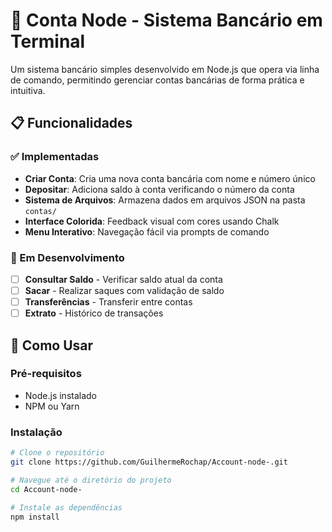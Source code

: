 # 🏦 Conta Node - Sistema Bancário em Terminal

Um sistema bancário simples desenvolvido em Node.js que opera via linha de comando, permitindo gerenciar contas bancárias de forma prática e intuitiva.

## 📋 Funcionalidades

### ✅ Implementadas
- **Criar Conta**: Cria uma nova conta bancária com nome e número único
- **Depositar**: Adiciona saldo à conta verificando o número da conta
- **Sistema de Arquivos**: Armazena dados em arquivos JSON na pasta `contas/`
- **Interface Colorida**: Feedback visual com cores usando Chalk
- **Menu Interativo**: Navegação fácil via prompts de comando

### 🔄 Em Desenvolvimento
- [ ] **Consultar Saldo** - Verificar saldo atual da conta
- [ ] **Sacar** - Realizar saques com validação de saldo
- [ ] **Transferências** - Transferir entre contas
- [ ] **Extrato** - Histórico de transações

## 🚀 Como Usar

### Pré-requisitos
- Node.js instalado
- NPM ou Yarn

### Instalação
```bash
# Clone o repositório
git clone https://github.com/GuilhermeRochap/Account-node-.git

# Navegue até o diretório do projeto
cd Account-node-

# Instale as dependências
npm install
